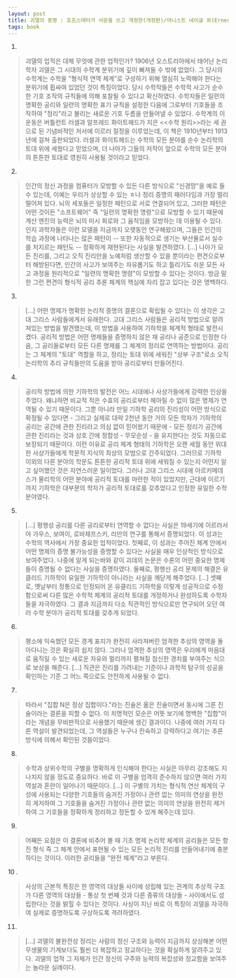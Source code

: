 ```yaml
---
layout: post
title: 괴델의 증명 : 호프스태터가 서문을 쓰고 개정한(개정판)/어니스트 네이글 외(Ernest Nagel et al.)
tags: book
---
```


1. 
> 괴델의 업적은 대체 무엇에 관한 업적인가? 1906년 오스트리아에서 태어난 논리학자 괴델은 그 시대의 수학계 분위기에 깊이 빠져들 수 밖에 없었다. 그 당시의 수학계는 수학을 "형식적 연역 체계"로 구성하기 위해 열심히 노력해야 한다는 분위기에 휩싸여 있었던 것이 특징이었다. 당시 수학작들은 수학적 사고가 순수한 기호 조작의 규칙들에 의해 포찰될 수 있다고 확신하였다. 수학자들은 일련의 명확한 공리와 일련의 명확한 표기 규칙을 설정한 다음에 그로부터 기호들을 조작하여 "정리"라고 불리는 새로운 기호 두름을 만들어낼 수 있었다. 수학계의 이 운동은 버틀런트 러셀과 알프레드 화이트헤드가 지은 <<수학 원리>>라는 세 권으로 된 기념비적인 저서에 이르러 절정을 이루었는데, 이 책은 1910년부터 1913년에 걸쳐 출판되었다. 러셀과 화이트헤드는 수학의 모든 분야를 순수 논리학의 토대 위에 세웠다고 믿었으며, 더 나아가 그들의 저작이 앞으로 수학의 모든 분야의 튼튼한 토대로 영원히 사용될 것이라고 믿었다.

2. 
> 인간의 정신 과정을 컴퓨터가 모방할 수 있든 다른 방식으로 "신경망"을 예로 들 수 있는데, 이예는 우리가 상상할 수 있는 ㅎ나 정리 증명의 패러다임과 가장 멀리 떨어져 있다. 뇌의 세포들은 일정한 패턴으로 서로 연결되어 있고, 그러한 패턴은 어떤 것이든 "소프트웨어" 즉 "일련의 명확한 명령"으로 모방할 수 있기 때문에 계산 엔진의 능력은 뇌의 미시 회로와 그 움직임을 모방하는 데 이용될 수 있다. 인지 과학자들은 이런 모델을 지금까지 오랫동안 연구해왔으며, 그들은 인간의 학습 과정에 나타나는 많은 패턴이 -- 또한 자동적으로 생기는 부산물로서 실수를 저지르는 패턴도 -- 정확하게 재현된다는 사실을 발견하였다. [...] 나아가 모든 진리를, 그리고 오직 진리만을 노예처럼 생산할 수 있을 뿐이라는 편견으로부터 해방된다면, 인간의 사고가 보여주는 자유롭기도 하고 틀리기도 쉬운 모든 사고 과정을 원리적으로 "일련의 명확한 명령"이 모방할 수 있다는 것이다. 방금 말한 그런 편견이 형식적 공리 추론 체계의 핵심에 자리 잡고 있다는 것은 명백하다.
 
3. 
> [...] 어떤 명제가 명확한 논리적 증명의 결론으로 확립될 수 있다는 이 생각은 고대 그리스 사람들에게서 유래한다. 고대 그리스 사람들은 공리적 방법으로 알려져있는 방법을 발견했는데, 이 방법을 사용하여 기하학을 체계적 형태로 발전시켰다. 공리적 방법은 어떤 명제들을 증명하지 않은 채 공리나 공준으로 인정한 다음, 그 공리들로부터 모든 다른 명제를 그 체계의 정리로 연역하는 방법이다. 공리는 그 체계의 "토대" 역할을 하고, 정리는 토대 위에 세워진 "상부 구조"로소 오직 논리학의 추리 규칙들만의 도움을 받아 공리로부터 만들어진다.
 
4. 
> 공리적 방법에 의한 기하학의 발전은 어느 시대에나 사상가들에게 강력한 인상을 주었다. 왜냐하면 비교적 적은 수효의 공리로부터 헤아릴 수 없이 많은 명제가 연역될 수 있기 때문이다. 그뿐 아니라 만일 기하학 공리의 진리성이 어떤 방식으로 확정될 수 있다면 - 그리고 실제로 대략 2천년 동안 거의 모든 학자가 기하학의 공리는 공간에 관한 진리라고 의심 없이 믿어왔기 때문에 - 모든 정리가 공간에 관한 진리라는 것과 상호 간에 정합성 - 무모순성 - 을 유지한다는 것도 자동으로 보장되기 때문이다. 이런 이유로 공리 체계 형태의 기하학은 오랜 세월 동안 위대한 사상가들에게 학문적 지식의 최상의 모범으로 간주되었다. 그러므로 기하학 이외의 다른 분야의 학문도 튼튼한 공리적 토대 위에 세워질 수 있는지 어떤지 알고 싶어했던 것은 자연스러운 일이었다. 그러나 고대 그리스 시대에 아르키메데스가 물리학의 어떤 분야에 공리적 토대를 마련한 적이 있었지만, 근대에 이르기까지 기하학은 대부분의 학자가 공리적 토대로를 갖추었다고 인정한 유일한 수학 분야였다.
 
5. 
> [...] 평행성 공리를 다른 공리로부터 연역할 수 없다는 사실은 19세기에 이르러서야 가우스, 보여이, 로바체프스키, 리만의 연구를 통해서 증명되었다. 이 성과는 수학의 역사에서 가장 중요한 업적이었다. 첫째로, 이 성과는 주어진 체계 안에서 어떤 명제의 증명 불가능성을 증명할 수 있다는 사실을 매우 인상적인 방식으로 보여주었다. 나중에 알게 되는바와 같이 괴데의 논문은 수론의 어떤 중요한 명제들이 증명될 수 없다는 사실을 증명하였다. 둘째로, 평행선 공리 문제의 해결은 유클리드 기하학이 유일한 기하학이 아니라는 사실을 깨닫게 해주었다. [...] 셋째로, 옛날부터 정통으로 인정되어 온 유클리드 기하학을 이렇게 성공적으로 수정함으로써 다른 많은 수학적 체계의 공리적 토대를 개정하거나 완성하도록 수학자들을 자극하였다. 그 결과 지금까지 다소 직관적인 방식으로만 연구되어 오던 여러 수학 분야가 공리적 토대를 갖추게 되었다.
 
6. 
> 평소에 익숙했던 모든 경계 표지가 완전히 사라져버린 엄격한 추상의 영역을 돌아다니는 것은 확실히 쉽지 않다. 그러나 엄격한 추상의 영역은 우리에게 마음대로 움직일 수 있는 새로운 자유와 멀리까지 펼쳐질 참신한 경치를 부여주는 식으로 보상을 해준다. [...] 직관은 진리를 가려내는 기준이나 과학적 탐구의 성공을 확인하는 기준 그 어느 쪽으로도 안전하게 사용될 수 없다.
 
7. 
> 따라서 "집합 N은 정상 집합이다."라는 진술은 옮은 진술이면서 동시에 그른 진술이라는 결론을 피할 수 없다. 이 치명적인 모순은 어뜻 보기에 명백한 "집합"이라는 개념을 무비판적으로 사용했기 때문에 생긴 결과이다. 나중에 여러 가지 다른 역설이 발견되었는데, 그 역설들은 누구나 친숙하고 강력하다고 여기는 추론 방식에 의해서 확인된 것들이었다.
 
8. 
> 수학과 상위수학의 구별을 명확하게 인식해야 한다는 사실은 아무리 강조해도 지나치지 않을 정도로 중요하다. 바로 이 구별을 엄격히 준수하지 않으면 여러 가지 역설과 혼란이 일어나기 때문이다. [...] 이 구별의 가치는 형식적 연산 체계의 구성에 사용되는 다양한 기호들의 숨겨진 가정이나 관련 없는 의미의 연상을 완전히 게저하여 그 기호들을 숨겨진 가정이나 관련 없는 의미의 연상을 완전히 제거하여 그 기호들을 정확하게 정리하고 정돈할 수 있게 해주는데 있다.
 
9. 
> 어째든 요점은 이 결론에 비추어 볼 때 기초 명제 논리학 체계의 공리들은 모든 항진 형식 즉 그 체계 안에서 표현될 수 있는 모든 논리적 진리를 만들어내기에 충분하다는 것이다. 이러한 공리들을 "완전 체계"라고 부른다.
 
10 .
> 사상의 근본적 특징은 한 영역의 대상들 사이에 성립해 있는 관계의 추상적 구조가 다른 영역의 대상들 - 통상 첫 번째 것과 다른 종류의 대상들 - 사이에서도 성립한다는 것을 밝힐 수 있다는 것이다. 사싱이 지닌 바로 이 특징이 괴델을 자극하여 실제로 증명하도록 구상하도록 격려하였다.

11. 
> [...] 괴델의 불완전성 정리는 사람의 정신 구조와 능력이 지금까지 상상해본 어떤 무생물의 기계보다도 훨씬 더 복잡하고 정교하다는 것을 확실하게 알려주고 있다. 괴델의 업적 그 자체가 인간 정신의 구주와 능력의 복잡성와 정교함을 보여주는 놀라운 실례이다.